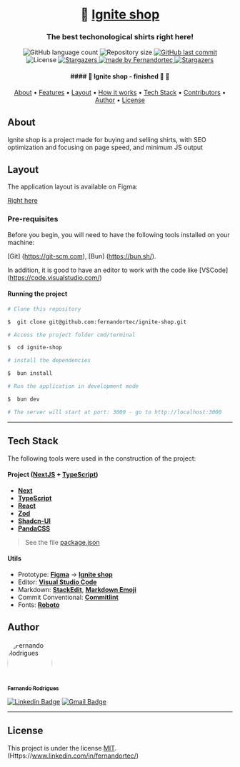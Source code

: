 
<h1 align="center">
   💈 <a href="#"> Ignite shop </a>
</h1>

<h3 align="center">
The best techonological shirts right here!
</h3>

<p align="center">
  <img alt="GitHub language count" src="https://img.shields.io/github/languages/count/fernandortec/coffee-shop-delivery?color=%2304D361">

  <img alt="Repository size" src="https://img.shields.io/github/repo-size/fernandortec/coffee-shop-delivery">
  
  <a href="https://github.com/fernandortec/coffee-shop-delivery/commits/master">
    <img alt="GitHub last commit" src="https://img.shields.io/github/last-commit/fernandortec/coffee-shop-delivery">
  </a>
    
   <img alt="License" src="https://img.shields.io/badge/license-MIT-brightgreen">
   <a href="https://github.com/fernandortec/coffee-shop-delivery">
    <img alt="Stargazers" src="https://img.shields.io/github/stars/fernandortec/coffee-shop-delivery?style=social">
  </a>

  <a href="https://github.com/fernandortec">
    <img alt="made by Fernandortec" src="https://img.shields.io/badge/made%20by-fernandortec-%237519C1">
  </a>
  
  <a href="https://linkedin.com/in/fernandortec">
    <img alt="Stargazers" src="https://img.shields.io/badge/Linkedin -fernandortec-%237159c1?style=flat&logo=ghost">
    </a> 
</p>


<h4 align="center"> 
	 #### 🚧 Ignite shop - finished 🚀 🚧
</h4>

<p align="center">
 <a href="#about">About</a> •
 <a href="#features">Features</a> •
 <a href="#layout">Layout</a> • 
 <a href="#how-it-works">How it works</a> • 
 <a href="#tech-stack">Tech Stack</a> • 
 <a href="#contributors">Contributors</a> • 
 <a href="#author">Author</a> • 
 <a href="#user-content-license">License</a>

</p>



## About
Ignite shop is a project made for buying and selling shirts, with SEO optimization and focusing on page speed, and minimum JS output

## Layout
The application layout is available on Figma:

<a  href="https://www.figma.com/file/Ud6eoQljpVLhHmCjPKvG6l/Ignite-Shop-%E2%80%A2-Projeto-React-(Copy)?type=design&node-id=2-12&mode=design&t=4BW5qMJci8dF5R11-0">
Right here
</a>

  
  

### Pre-requisites

  

Before you begin, you will need to have the following tools installed on your machine:

[Git] (https://git-scm.com), [Bun] (https://bun.sh/).

In addition, it is good to have an editor to work with the code like [VSCode] (https://code.visualstudio.com/)

  

#### Running the project
```bash
# Clone this repository

$  git clone git@github.com:fernandortec/ignite-shop.git

# Access the project folder cmd/terminal

$  cd ignite-shop

# install the dependencies

$  bun install

# Run the application in development mode

$  bun dev

# The server will start at port: 3000 - go to http://localhost:3000
```
---

## Tech Stack
The following tools were used in the construction of the project:

#### **Project** ([NextJS](https://nextjs.org/) + [TypeScript](https://www.typescriptlang.org/))

-  **[Next](https://nextjs.org/)**
-  **[TypeScript](https://www.typescriptlang.org/)**
-  **[React](https://github.com/facebook/react)**
-  **[Zod](https://github.com/colinhacks/zod)**
-  **[Shadcn-UI](https://github.com/shadcn-ui/ui)**
-  **[PandaCSS](https://github.com/tailwindlabs/tailwindcss)**
 
> See the file [package.json](https://github.com/fernandortec/ignite-shop/package.json)

#### [](https://github.com/fernandortec/ignite-shop)**Utils**

- Prototype: **[Figma](https://www.figma.com/)** → **[Ignite shop](https://www.figma.com/file/Ud6eoQljpVLhHmCjPKvG6l/Ignite-Shop-%E2%80%A2-Projeto-React-(Copy)?type=design&node-id=2-12&mode=design&t=4BW5qMJci8dF5R11-0)**
- Editor: **[Visual Studio Code](https://code.visualstudio.com/)**
- Markdown: **[StackEdit](https://stackedit.io/)**, **[Markdown Emoji](https://gist.github.com/rxaviers/7360908)**
- Commit Conventional: **[Commitlint](https://github.com/conventional-changelog/commitlint)**
- Fonts: **[Roboto](https://fonts.google.com/specimen/Roboto)**

## Author
<a  href="https://github.com/fernandortec">
<img  style="border-radius: 50%;"  src="https://github.com/fernandortec.png"  width="100px;"  alt="Fernando Rodrigues"/>
<br />
<sub><b>Fernando Rodrigues</b></sub></a> <a  href="https://github.com/fernandortec"  title=""></a>
<br />

[![Linkedin Badge](https://img.shields.io/badge/-Fernando-blue?style=flat-square&logo=Linkedin&logoColor=white&link=https://www.linkedin.com/in/tgmarinho/)](https://www.linkedin.com/in/fernandortec/)
[![Gmail Badge](https://img.shields.io/badge/-fernandorfigueiredotec@gmail.com-c14438?style=flat-square&logo=Gmail&logoColor=white&link=mailto:tgmarinho@gmail.com)](mailto:fernandorfigueiredotec@gmail.com)

---
## License
This project is under the license [MIT](./LICENSE).
(Https://www.linkedin.com/in/fernandortec/)
